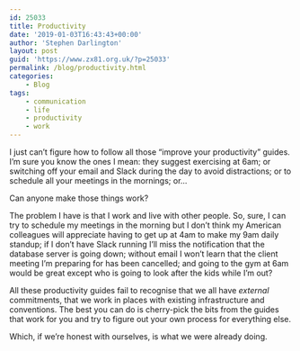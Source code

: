 ```yaml
---
id: 25033
title: Productivity
date: '2019-01-03T16:43:43+00:00'
author: 'Stephen Darlington'
layout: post
guid: 'https://www.zx81.org.uk/?p=25033'
permalink: /blog/productivity.html
categories:
    - Blog
tags:
    - communication
    - life
    - productivity
    - work
---
```


I just can’t figure how to follow all those “improve your productivity” guides. I’m sure you know the ones I mean: they suggest exercising at 6am; or switching off your email and Slack during the day to avoid distractions; or to schedule all your meetings in the mornings; or…

Can anyone make those things work?

The problem I have is that I work and live with other people. So, sure, I can try to schedule my meetings in the morning but I don’t think my American colleagues will appreciate having to get up at 4am to make my 9am daily standup; if I don’t have Slack running I’ll miss the notification that the database server is going down; without email I won’t learn that the client meeting I’m preparing for has been cancelled; and going to the gym at 6am would be great except who is going to look after the kids while I’m out?

All these productivity guides fail to recognise that we all have *external* commitments, that we work in places with existing infrastructure and conventions. The best you can do is cherry-pick the bits from the guides that work for you and try to figure out your own process for everything else.

Which, if we’re honest with ourselves, is what we were already doing.